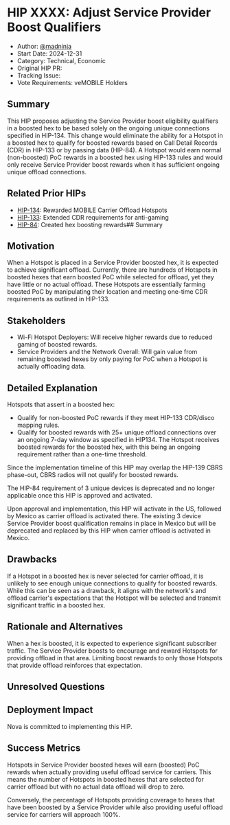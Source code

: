 # HIP XXXX: Adjust Service Provider Boost Qualifiers

- Author: [@madninja](https://github.com/madninja)
- Start Date: 2024-12-31
- Category: Technical, Economic
- Original HIP PR: <!-- leave this empty; maintainer will fill in ID of this pull request -->
- Tracking Issue: <!-- leave this empty; maintainer will create a discussion issue -->
- Vote Requirements: veMOBILE Holders

## Summary

This HIP proposes adjusting the Service Provider boost eligibility qualifiers in a boosted hex to be based solely on the ongoing unique connections specified in HIP-134. This change would eliminate the ability for a Hotspot in a boosted hex to qualify for boosted rewards based on Call Detail Records (CDR) in HIP-133 or by passing data (HIP-84). A Hotspot would earn normal (non-boosted) PoC rewards in a boosted hex using HIP-133 rules and would only receive Service Provider boost rewards when it has sufficient ongoing unique offload connections.

## Related Prior HIPs

- [HIP-134](./0134-reward-mobile-carrier-offload-hotspots.md): Rewarded MOBILE Carrier Offload Hotspots
- [HIP-133](./0133-bridging-gap-for-anti-gaming-measures-phase2.md): Extended CDR requirements for anti-gaming
- [HIP-84](./0084-service-provider-hex-boosting.md): Created hex boosting rewards## Summary

## Motivation

When a Hotspot is placed in a Service Provider boosted hex, it is expected to achieve significant offload. Currently, there are hundreds of Hotspots in boosted hexes that earn boosted PoC while selected for offload, yet they have little or no actual offload. These Hotspots are essentially farming boosted PoC by manipulating their location and meeting one-time CDR requirements as outlined in HIP-133.

## Stakeholders

 * Wi-Fi Hotspot Deployers: Will receive higher rewards due to reduced gaming of boosted rewards.
 * Service Providers and the Network Overall: Will gain value from remaining boosted hexes by only paying for PoC when a Hotspot is actually offloading data.


## Detailed Explanation

Hotspots that assert in a boosted hex:

* Qualify for non-boosted PoC rewards if they meet HIP-133 CDR/disco mapping rules.
* Qualify for boosted rewards with 25+ unique offload connections over an ongoing 7-day window as specified in HIP134. The Hotspot receives boosted rewards for the boosted hex, with this being an ongoing requirement rather than a one-time threshold.

Since the implementation timeline of this HIP may overlap the HIP-139 CBRS phase-out, CBRS radios will not qualify for boosted rewards. 

The HIP-84 requirement of 3 unique devices is deprecated and no longer applicable once this HIP is approved and activated.

Upon approval and implementation, this HIP will activate in the US, followed by Mexico as carrier offload is activated there. The existing 3 device Service Provider boost qualification remains in place in Mexico but will be deprecated and replaced by this HIP when carrier offload is activated in Mexico.



## Drawbacks

If a Hotspot in a boosted hex is never selected for carrier offload, it is unlikely to see enough unique connections to qualify for boosted rewards. While this can be seen as a drawback, it aligns with the network's and offload carrier's expectations that the Hotspot will be selected and transmit significant traffic in a boosted hex.

## Rationale and Alternatives

When a hex is boosted, it is expected to experience significant subscriber traffic. The Service Provider boosts to encourage and reward Hotspots for providing offload in that area. Limiting boost rewards to only those Hotspots that provide offload reinforces that expectation.

## Unresolved Questions


## Deployment Impact

Nova is committed to implementing this HIP.


## Success Metrics

Hotspots in Service Provider boosted hexes will earn (boosted) PoC rewards when actually providing useful offload service for carriers. This means the number of Hotspots in boosted hexes that are selected for carrier offload but with no actual data offload will drop to zero. 

Conversely, the percentage of Hotspots providing coverage to hexes that have been boosted by a Service Provider while also providing useful offload service for carriers will approach 100%.
